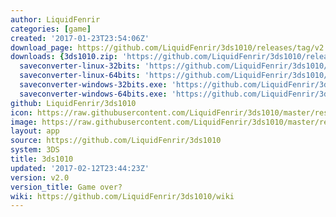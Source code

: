 ```yaml
---
author: LiquidFenrir
categories: [game]
created: '2017-01-23T23:54:06Z'
download_page: https://github.com/LiquidFenrir/3ds1010/releases/tag/v2.0
downloads: {3ds1010.zip: 'https://github.com/LiquidFenrir/3ds1010/releases/download/v2.0/3ds1010.zip',
  saveconverter-linux-32bits: 'https://github.com/LiquidFenrir/3ds1010/releases/download/v2.0/saveconverter-linux-32bits',
  saveconverter-linux-64bits: 'https://github.com/LiquidFenrir/3ds1010/releases/download/v2.0/saveconverter-linux-64bits',
  saveconverter-windows-32bits.exe: 'https://github.com/LiquidFenrir/3ds1010/releases/download/v2.0/saveconverter-windows-32bits.exe',
  saveconverter-windows-64bits.exe: 'https://github.com/LiquidFenrir/3ds1010/releases/download/v2.0/saveconverter-windows-64bits.exe'}
github: LiquidFenrir/3ds1010
icon: https://raw.githubusercontent.com/LiquidFenrir/3ds1010/master/resources/icon.png
image: https://raw.githubusercontent.com/LiquidFenrir/3ds1010/master/resources/banner.png
layout: app
source: https://github.com/LiquidFenrir/3ds1010
system: 3DS
title: 3ds1010
updated: '2017-02-12T23:44:23Z'
version: v2.0
version_title: Game over?
wiki: https://github.com/LiquidFenrir/3ds1010/wiki
---
```

